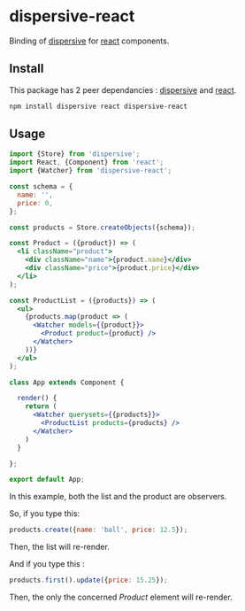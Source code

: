 # dispersive-react

Binding of [dispersive](http://github.com/dawee/dispersive) for [react](http://github.com/facebook/react) components.

## Install

This package has 2 peer dependancies : [dispersive](http://github.com/dawee/dispersive) and [react](http://github.com/facebook/react).

```sh
npm install dispersive react dispersive-react
```

## Usage

```jsx
import {Store} from 'dispersive';
import React, {Component} from 'react';
import {Watcher} from 'dispersive-react';

const schema = {
  name: '',
  price: 0,
};

const products = Store.createObjects({schema});

const Product = ({product}) => (
  <li className="product">
    <div className="name">{product.name}</div>
    <div className="price">{product.price}</div>
  </li>
);

const ProductList = ({products}) => (
  <ul>
    {products.map(product => (
      <Watcher models={{product}}>
        <Product product={product} />
      </Watcher>
    ))}
  </ul>
);

class App extends Component {

  render() {
    return (
      <Watcher querysets={{products}}>
        <ProductList products={products} />
      </Watcher>
    )
  }

};

export default App;
```

In this example, both the list and the product are observers.

So, if you type this:

```js
products.create({name: 'ball', price: 12.5});
```

Then, the list will re-render.

And if you type this :

```js
products.first().update({price: 15.25});
```

Then, the only the concerned _Product_ element will re-render.
